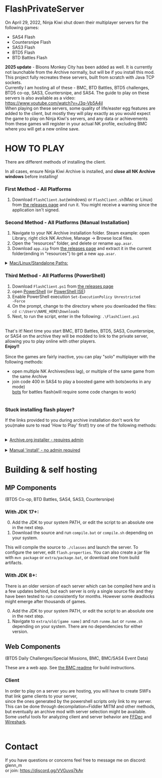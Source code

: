 # FlashPrivateServer
On April 29, 2022, Ninja Kiwi shut down their multiplayer servers for the following games:<br>
- SAS4 Flash
- Countersnipe Flash
- SAS3 Flash
- BTD5 Flash
- BTD Battles Flash

**2025 update** - Bloons Monkey City has been added as well. It is currently not launchable from the Archive normally, but will be if you install this mod.
This project fully recreates these servers, built from scratch with Java TCP sockets.<br>
Currently I am hosting all of these - BMC, BTD Battles, BTD5 challenges, BTD5 co-op, SAS3, Countersnipe, and SAS4. The guide to play on these servers is also available as a video: <br>https://www.youtube.com/watch?v=J3q-Vb5A4jI<br>
When playing on these servers, some quality of life/easter egg features are added to the client, but mostly they will play exactly as you would expect the game to play on Ninja Kiwi's servers, and any data or achievements from these games will register in your actual NK profile, excluding BMC where you will get a new online save.<br>

# HOW TO PLAY
There are different methods of installing the client. 

In all cases, ensure Ninja Kiwi Archive is installed, and **close all NK Archive windows** before installing!

### First Method - All Platforms

1) Download <code>FlashClient.bat</code>(windows) or <code>FlashClient.sh</code>(Mac or Linux) from [the releases page](https://github.com/GlennnM/FlashPrivateServer/releases/latest) and run it. You might receive a warning since the application isn't signed.


### Second Method - All Platforms (Manual Installation)

1) Navigate to your NK Archive installation folder. Steam example: open Library, right click NK Archive, Manage -> Browse local files.
2) Open the "resources" folder, and delete or rename <code>app.asar</code>.
3) Download <code>app.zip</code> from [the releases page](https://github.com/GlennnM/FlashPrivateServer/releases/latest) and extract it in the current folder(ending in "resources") to get a new <code>app.asar</code>.
<details> 
  <summary><a href='#'>Mac/Linux/Standalone Paths:</a></summary>
 - Standalone Windows - Current User <code>"%LOCALAPPDATA%\Programs\Ninja Kiwi Archive\resources"</code><br>
 - Standalone Windows - All Users <code>"%PROGRAMFILES%\Ninja Kiwi\Ninja Kiwi Archive\resources"</code><br>
 - Mac Steam <code>"$HOME/Library/Application Support/Steam/steamapps/common/Ninja Kiwi Archive/resources"</code><br>
 - Mac Standalone <code>"/Applications/Ninja Kiwi Archive"*".app/Contents/Resources"</code><br>
 - Linux Steam <code>"$HOME/.steam/steam/steamapps/common/Ninja Kiwi Archive"</code><br>
 - Linux Steam 2 <code>"$HOME/.local/share/Steam/steamapps/common/Ninja Kiwi Archive"</code><br>
 - Linux Proton <code>"$HOME/.steam/steam/steamapps/compatdata/1275350/pfx/drive_c/Program Files (x86)/Steam/steamapps/common/Ninja Kiwi Archive"</code><br>
  </details>
  
### Third Method - All Platforms (PowerShell)

1) Download <code>FlashClient.ps1</code> from [the releases page](https://github.com/GlennnM/FlashPrivateServer/releases/latest)
2) open [PowerShell](https://docs.microsoft.com/en-us/powershell/scripting/overview?view=powershell-5.1) (or [PowerShell ISE](https://docs.microsoft.com/en-us/powershell/scripting/windows-powershell/ise/introducing-the-windows-powershell-ise?view=powershell-7))
3) Enable PowerShell execution
<code>Set-ExecutionPolicy Unrestricted -Force</code>
4) On the prompt, change to the directory where you downloaded the files:
  `cd c:\Users\NAME_HERE\Downloads`
5) Next, to run the script, enter in the following:
  `.\FlashClient.ps1`


<br>That's it! Next time you start BMC, BTD Battles, BTD5, SAS3, Countersnipe, or SAS4 on the archive they will be modded to link to the private server, allowing you to play online with other players.<br><b>Enjoy!!</b><br>
<br>Since the games are fairly inactive, you can play "solo" multiplayer with the following methods:<br>
- open multiple NK Archives(less lag), or multiple of the same game from the same Archive<br>
- join code 400 in SAS4 to play a boosted game with bots(works in any mode)<br>
<a href = https://github.com/Kinnay/Bloons-Terminator>bots</a> for battles flash(will require some code changes to work)<br><br>

### Stuck installing flash player?
If the links provided to you during archive installation don't work for you(make sure to read 'How to Play' first!) try one of the following methods:
&nbsp;&nbsp;&nbsp;&nbsp;<details><summary><a href='#'>Archive.org installer - requires admin</a></summary> <a href=https://archive.org/download/flashplayerarchivedversions2/333/fp_29.0.0.171_archive.zip>https://archive.org/download/flashplayerarchivedversions2/333/fp_29.0.0.171_archive.zip</a><br>
&nbsp;&nbsp;&nbsp;&nbsp;1. extract the zip file from the link above<br>
&nbsp;&nbsp;&nbsp;&nbsp;2. run the correct installer(most likely winpep something)<br>
&nbsp;&nbsp;&nbsp;&nbsp;3. Restart the archive and it should load!<br></details>
&nbsp;&nbsp;&nbsp;&nbsp;<details><summary><a href='#'>Manual 'install' - no admin required</a><br></summary>
&nbsp;&nbsp;&nbsp;&nbsp;1. download "pepflashplayer.dll" for your system(just search for it on google)<br>
<details>
    &nbsp;&nbsp;&nbsp;&nbsp;<summary>How to verify a .dll from the internet is legit<br></summary>
    &nbsp;&nbsp;&nbsp;&nbsp;1. right click on pepflashplayer.dll(the one extracted from the zip, not the zip itself) and click 'Properties'<br>
    &nbsp;&nbsp;&nbsp;&nbsp;2. click the 'Digital Signatures' tab(if it isn't there don't trust the file)<br>
    &nbsp;&nbsp;&nbsp;&nbsp;3. ensure there is a valid signature from 'Adobe Systens Incorporated'.
   
</details>
&nbsp;&nbsp;&nbsp;&nbsp;2. navigate to %appdata%/Ninja Kiwi Archive/ in file explorer<br>
&nbsp;&nbsp;&nbsp;&nbsp;3. open the folder there named "flash"(create it if it didn't exist)<br>
&nbsp;&nbsp;&nbsp;&nbsp;4. delete anything there previously<br>
&nbsp;&nbsp;&nbsp;&nbsp;5. create a folder called "system"<br>
&nbsp;&nbsp;&nbsp;&nbsp;6. paste the pepflashplayer.dll there<br>
&nbsp;&nbsp;&nbsp;&nbsp;7. restart the archive and it should load!<br>
</details></details>

# Building & self hosting

## MP Components
(BTD5 Co-op, BTD Battles, SAS4, SAS3, Countersnipe)
### With JDK 17+:
0. Add the JDK to your system PATH, or edit the script to an absolute one in the next step.<br>
1. Download the source and run <code>compile.bat</code> or <code>compile.sh</code> depending on your system.

This will compile the source to <code>./classes</code> and launch the server.
To configure the server, edit <code>flash.properties</code>.
You can also create a jar file with <code>mvn package</code> or <code>extra/package.bat</code>, or download one from build artifacts.

### With JDK 8+:
There is an older version of each server which can be compiled here and is a few updates behind, but each server is only a single source file and they have been tested to run consistently for months. However some deadlocks might emerge after thousands of games.

0. Add the JDK to your system PATH, or edit the script to an absolute one in the next step.
1. Navigate to <code>extra/old/[game name]</code> and run <code>runme.bat</code> or <code>runme.sh</code> depending on your system. 
There are no dependencies for either version.

## Web Components
(BTD5 Daily Challenges/Special Missions, BMC, BMC/SAS4 Event Data)

These are a web app. See <a href="https://github.com/GlennnM/FlashPrivateServer/tree/main/bmc#README">the BMC readme</a> for build instructions.<br>

### Client
In order to play on a server you are hosting, you will have to create SWFs that link game clients to your server,<br>
since the ones generated by the powershell scripts only link to my server.<br>
This can be done through decompilation+Fiddler MITM and other methods, but eventually an archive mod with server selection might be available.<br>
Some useful tools for analyzing client and server behavior are <a href=https://github.com/jindrapetrik/jpexs-decompiler>FFDec</a> and <a href=https://www.wireshark.org/download.html>Wireshark</a>. <br>
<br>

# Contact
If you have questions or concerns feel free to message me on discord: glenn_m<br>
or join: <a href=https://discord.gg/VVGuvq7kAv>https://discord.gg/VVGuvq7kAv</a><br><br>
